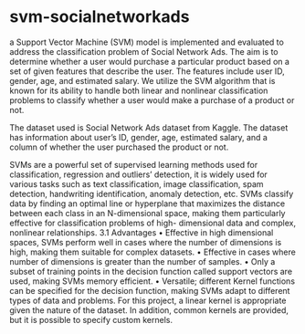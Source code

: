 # svm-socialnetworkads
a Support Vector Machine (SVM) model is implemented and evaluated to address the classification problem of Social Network Ads. 
The aim is to determine whether a user would purchase a particular product based on a set of given features that describe the user. 
The features include user ID, gender, age, and estimated salary. 
We utilize the SVM algorithm that is known for its ability to handle both linear and nonlinear classification problems to classify whether a user would make a purchase of a
product or not.

The dataset used is Social Network Ads dataset from Kaggle. The dataset has
information about user’s ID, gender, age, estimated salary, and a column of
whether the user purchased the product or not.

SVMs are a powerful set of supervised learning methods used for classification,
regression and outliers’ detection, it is widely used for various tasks such as text
classification, image classification, spam detection, handwriting identification,
anomaly detection, etc. SVMs classify data by finding an optimal line or
hyperplane that maximizes the distance between each class in an N-dimensional
space, making them particularly effective for classification problems of high-
dimensional data and complex, nonlinear relationships.
3.1 Advantages
• Effective in high dimensional spaces, SVMs perform well in cases
where the number of dimensions is high, making them suitable for
complex datasets.
• Effective in cases where number of dimensions is greater than the
number of samples.
• Only a subset of training points in the decision function called
support vectors are used, making SVMs memory efficient.
• Versatile; different Kernel functions can be specified for the
decision function, making SVMs adapt to different types of data and
problems. For this project, a linear kernel is appropriate given the
nature of the dataset. In addition, common kernels are provided,
but it is possible to specify custom kernels.
